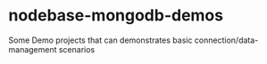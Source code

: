 # nodebase-mongodb-demos
Some Demo projects that can demonstrates basic connection/data-management scenarios
